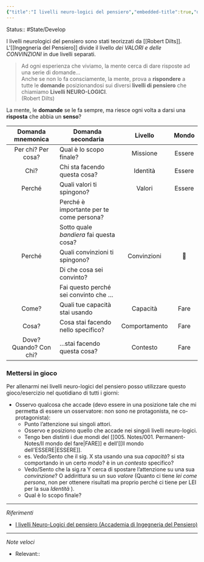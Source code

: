 ```yaml
---
{"title":"I livelli neuro-logici del pensiero","embedded-title":true,"date":"2022-03-04","url":"https://gabrielepagnini.com/lessons/i-livelli-neuro-logici-di-pensiero/","dg-home":true,"dg-publish":true,"cssclass":null,"tags":["Ingegneria-del-Pensiero","Gabriele-Pagnini","gardenEntry"],"aliases":["livelli neuro-logici","neuro-logico"],"permalink":"/005-notes/001-permanent-notes/i-livelli-neuro-logici-del-pensiero/"}
---
```

Status:: #State/Develop

I livelli neurologici del pensiero sono stati teorizzati da [[Robert Dilts]].
L'[[Ingegneria del Pensiero]] divide il livello *dei VALORI e delle CONVINZIONI* in due livelli separati.

>Ad ogni esperienza che viviamo, la mente cerca di dare risposte ad una serie di domande…  
Anche se non lo fa consciamente, la mente, prova a **rispondere** a tutte le **domande** posizionandosi sui diversi **livelli di pensiero** che chiamiamo **Livelli NEURO-LOGICI**.  
(Robert Dilts)

La mente, le **domande** se le fa sempre, ma riesce ogni volta a darsi una **risposta** che abbia un **senso**?

|   Domanda mnemonica    | Domanda secondaria                       |    Livello    | Mondo  |
|:----------------------:| ---------------------------------------- |:-------------:|:------:|
|   Per chi? Per cosa?   | Qual è lo scopo finale?                  |   Missione    | Essere |
|          Chi?          | Chi sta facendo questa cosa?             |   Identità    | Essere |
|         Perché         | Quali valori ti spingono?                |    Valori     | Essere |
|                        | Perché è importante per te come persona? |               |        |
|                        | Sotto quale *bandiera* fai questa cosa?  |               |        |
|         Perché         | Quali convinzioni ti spingono?           |  Convinzioni  |   🌉   |
|                        | Di che cosa sei convinto?                |               |        |
|                        | Fai questo perché sei convinto che …     |               |        |
|         Come?          | Quali tue capacità stai usando           |   Capacità    |  Fare  |
|         Cosa?          | Cosa stai facendo nello specifico?       | Comportamento |  Fare  |
| Dove? Quando? Con chi? | …stai facendo questa cosa?               |   Contesto    |  Fare  |

### Mettersi in gioco

Per allenarmi nei livelli neuro-logici del pensiero posso utilizzare questo gioco/esercizio nel quotidiano di tutti i giorni:

* Osservo qualcosa che accade (devo essere in una posizione tale che mi permetta di essere un osservatore: non sono ne protagonista, ne co-protagonista):
	* Punto l’attenzione sui singoli attori.
	* Osservo e posiziono quello che accade nei singoli livelli neuro-logici.
	* Tengo ben distinti i due mondi del [[005. Notes/001. Permanent-Notes/Il mondo del fare|FARE]] e dell’[[Il mondo dell'ESSERE|ESSERE]].
	* es. Vedo/Sento che il sig. X sta usando una sua *capacità*? si sta comportando in un certo *modo*? è in un *contesto* specifico?
	* Vedo/Sento che la sig.ra Y cerca di spostare l’attenzione su una sua *convinzione*? O addirittura su un suo *valore* (Quanto ci tiene *lei come persona*, non per ottenere risultati ma proprio perché ci tiene per LEI per la sua *Identità* ).
	* Qual è lo scopo finale?

---
*Riferimenti*
- [I livelli Neuro-Logici del pensiero (Accademia di Ingegneria del Pensiero)](https://gabrielepagnini.com/lessons/i-livelli-neuro-logici-di-pensiero/)

---
*Note veloci*
- Relevant:: 
